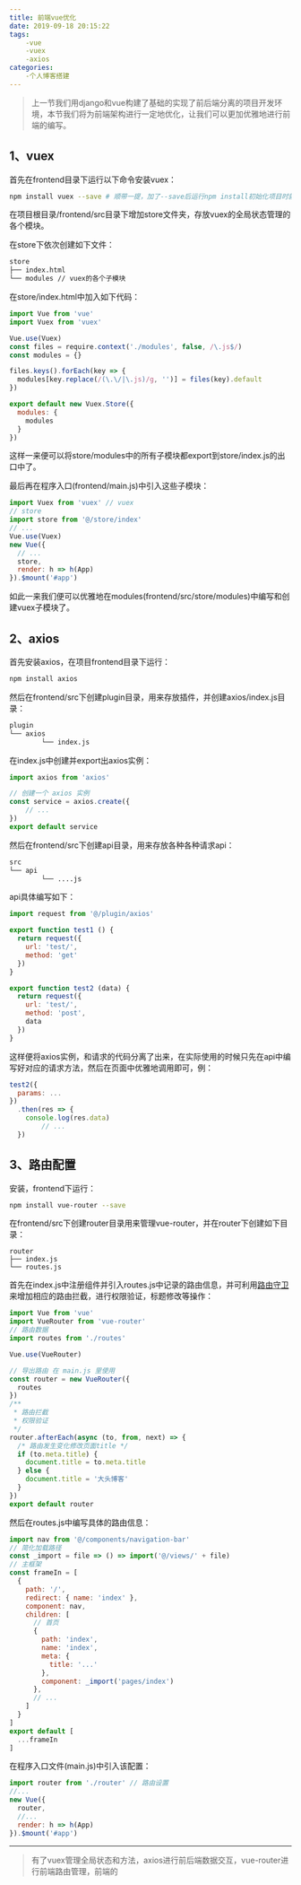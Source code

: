 ```yaml
---
title: 前端vue优化
date: 2019-09-18 20:15:22
tags:
    -vue
    -vuex
    -axios
categories: 
    -个人博客搭建
---
```

> 上一节我们用django和vue构建了基础的实现了前后端分离的项目开发环境，本节我们将为前端架构进行一定地优化，让我们可以更加优雅地进行前端的编写。

## 1、vuex

首先在frontend目录下运行以下命令安装vuex：

```bash
npm install vuex --save # 顺带一提，加了--save后运行npm install初始化项目时就会下载该模块，方便部署
```

在项目根目录/frontend/src目录下增加store文件夹，存放vuex的全局状态管理的各个模块。

在store下依次创建如下文件：

```bash
store
├── index.html
└── modules // vuex的各个子模块
```

在store/index.html中加入如下代码：

```javascript
import Vue from 'vue'
import Vuex from 'vuex'

Vue.use(Vuex)
const files = require.context('./modules', false, /\.js$/)
const modules = {}

files.keys().forEach(key => {
  modules[key.replace(/(\.\/|\.js)/g, '')] = files(key).default
})

export default new Vuex.Store({
  modules: {
    modules
  }
})
```

这样一来便可以将store/modules中的所有子模块都export到store/index.js的出口中了。

最后再在程序入口(frontend/main.js)中引入这些子模块：

```javascript
import Vuex from 'vuex' // vuex
// store
import store from '@/store/index'
// ...
Vue.use(Vuex)
new Vue({
  // ...
  store,
  render: h => h(App)
}).$mount('#app')
```

如此一来我们便可以优雅地在modules(frontend/src/store/modules)中编写和创建vuex子模块了。

## 2、axios

首先安装axios，在项目frontend目录下运行：

```bash
npm install axios
```

然后在frontend/src下创建plugin目录，用来存放插件，并创建axios/index.js目录：

```bash
plugin
└── axios
		└── index.js
```

在index.js中创建并export出axios实例：

```javascript
import axios from 'axios'

// 创建一个 axios 实例
const service = axios.create({
	// ...
})
export default service
```

然后在frontend/src下创建api目录，用来存放各种各种请求api：

```bash
src
└── api
		└── ....js
```

api具体编写如下：

```javascript
import request from '@/plugin/axios'

export function test1 () {
  return request({
    url: 'test/',
    method: 'get'
  })
}

export function test2 (data) {
  return request({
    url: 'test/',
    method: 'post',
    data
  })
}
```

这样便将axios实例，和请求的代码分离了出来，在实际使用的时候只先在api中编写好对应的请求方法，然后在页面中优雅地调用即可，例：

```javascript
test2({
  params: ...
})
  .then(res => {
    console.log(res.data)
		// ...
  })
```

## 3、路由配置

安装，frontend下运行：

```bash
npm install vue-router --save
```

在frontend/src下创建router目录用来管理vue-router，并在router下创建如下目录：

```
router
├── index.js
└── routes.js
```

首先在index.js中注册组件并引入routes.js中记录的路由信息，并可利用[路由守卫](https://www.jianshu.com/p/dcf5ce5f3ed7)来增加相应的路由拦截，进行权限验证，标题修改等操作：

```javascript
import Vue from 'vue'
import VueRouter from 'vue-router'
// 路由数据
import routes from './routes'

Vue.use(VueRouter)

// 导出路由 在 main.js 里使用
const router = new VueRouter({
  routes
})
/**
 * 路由拦截
 * 权限验证
 */
router.afterEach(async (to, from, next) => {
  /* 路由发生变化修改页面title */
  if (to.meta.title) {
    document.title = to.meta.title
  } else {
    document.title = '大头博客'
  }
})
export default router
```

然后在routes.js中编写具体的路由信息：

```js
import nav from '@/components/navigation-bar'
// 简化加载路径
const _import = file => () => import('@/views/' + file)
// 主框架
const frameIn = [
  {
    path: '/',
    redirect: { name: 'index' },
    component: nav,
    children: [
      // 首页
      {
        path: 'index',
        name: 'index',
        meta: {
          title: '...'
        },
        component: _import('pages/index')
      },
      // ...
    ]
  }
]
export default [
  ...frameIn
]
```

在程序入口文件(main.js)中引入该配置：

```js
import router from './router' // 路由设置
//...
new Vue({
  router,
  //...
  render: h => h(App)
}).$mount('#app')
```

---

> 有了vuex管理全局状态和方法，axios进行前后端数据交互，vue-router进行前端路由管理，前端的